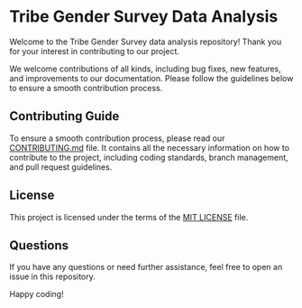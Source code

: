 # Tribe Gender Survey Data Analysis

Welcome to the Tribe Gender Survey data analysis repository! Thank you for your interest in contributing to our project. 

We welcome contributions of all kinds, including bug fixes, new features, and improvements to our documentation. Please follow the guidelines below to ensure a smooth contribution process.

## Contributing Guide

To ensure a smooth contribution process, please read our [CONTRIBUTING.md](CONTRIBUTING.md) file. It contains all the necessary information on how to contribute to the project, including coding standards, branch management, and pull request guidelines.

## License

This project is licensed under the terms of the [MIT LICENSE](LICENSE) file.

## Questions

If you have any questions or need further assistance, feel free to open an issue in this repository.

Happy coding!
